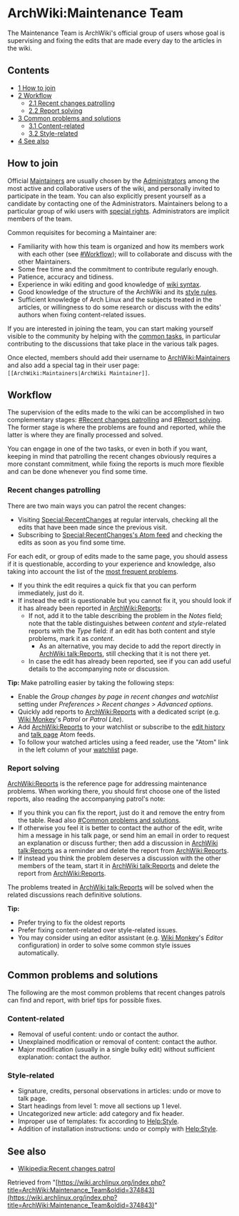 # ArchWiki:Maintenance Team

The Maintenance Team is ArchWiki's official group of users whose goal is supervising and fixing the edits that are made every day to the articles in the wiki.

## Contents

*   [1 How to join](#How_to_join)
*   [2 Workflow](#Workflow)
    *   [2.1 Recent changes patrolling](#Recent_changes_patrolling)
    *   [2.2 Report solving](#Report_solving)
*   [3 Common problems and solutions](#Common_problems_and_solutions)
    *   [3.1 Content-related](#Content-related)
    *   [3.2 Style-related](#Style-related)
*   [4 See also](#See_also)

## How to join

Official [Maintainers](/index.php/ArchWiki:Maintainers "ArchWiki:Maintainers") are usually chosen by the [Administrators](/index.php/ArchWiki:Administrators "ArchWiki:Administrators") among the most active and collaborative users of the wiki, and personally invited to participate in the team. You can also explicitly present yourself as a candidate by contacting one of the Administrators. Maintainers belong to a particular group of wiki users with [special rights](/index.php/Special:ListGroupRights "Special:ListGroupRights"). Administrators are implicit members of the team.

Common requisites for becoming a Maintainer are:

*   Familiarity with how this team is organized and how its members work with each other (see [#Workflow](#Workflow)); will to collaborate and discuss with the other Maintainers.
*   Some free time and the commitment to contribute regularly enough.
*   Patience, accuracy and tidiness.
*   Experience in wiki editing and good knowledge of [wiki syntax](/index.php/Help:Editing "Help:Editing").
*   Good knowledge of the structure of the ArchWiki and its [style rules](/index.php/Help:Style "Help:Style").
*   Sufficient knowledge of Arch Linux and the subjects treated in the articles, or willingness to do some research or discuss with the edits' authors when fixing content-related issues.

If you are interested in joining the team, you can start making yourself visible to the community by helping with the [common tasks](/index.php/ArchWiki:Contributing "ArchWiki:Contributing"), in particular contributing to the discussions that take place in the various talk pages.

Once elected, members should add their username to [ArchWiki:Maintainers](/index.php/ArchWiki:Maintainers "ArchWiki:Maintainers") and also add a special tag in their user page: `[[ArchWiki:Maintainers|ArchWiki Maintainer]]`.

## Workflow

The supervision of the edits made to the wiki can be accomplished in two complementary stages: [#Recent changes patrolling](#Recent_changes_patrolling) and [#Report solving](#Report_solving). The former stage is where the problems are found and reported, while the latter is where they are finally processed and solved.

You can engage in one of the two tasks, or even in both if you want, keeping in mind that patrolling the recent changes obviously requires a more constant commitment, while fixing the reports is much more flexible and can be done whenever you find some time.

### Recent changes patrolling

There are two main ways you can patrol the recent changes:

*   Visiting [Special:RecentChanges](/index.php/Special:RecentChanges "Special:RecentChanges") at regular intervals, checking all the edits that have been made since the previous visit.
*   Subscribing to [Special:RecentChanges's Atom feed](https://wiki.archlinux.org/index.php?title=Special:RecentChanges&feed=atom) and checking the edits as soon as you find some time.

For each edit, or group of edits made to the same page, you should assess if it is questionable, according to your experience and knowledge, also taking into account the list of the [most frequent problems](#Common_problems_and_solutions).

*   If you think the edit requires a quick fix that you can perform immediately, just do it.
*   If instead the edit is questionable but you cannot fix it, you should look if it has already been reported in [ArchWiki:Reports](/index.php/ArchWiki:Reports "ArchWiki:Reports"):
    *   If not, add it to the table describing the problem in the _Notes_ field; note that the table distinguishes between _content_ and _style_-related reports with the _Type_ field: if an edit has both content and style problems, mark it as _content_.
        *   As an alternative, you may decide to add the report directly in [ArchWiki talk:Reports](/index.php/ArchWiki_talk:Reports "ArchWiki talk:Reports"), still checking that it is not there yet.
    *   In case the edit has already been reported, see if you can add useful details to the accompanying note or discussion.

**Tip:** Make patrolling easier by taking the following steps:

*   Enable the _Group changes by page in recent changes and watchlist_ setting under _Preferences > Recent changes > Advanced options_.
*   Quickly add reports to [ArchWiki:Reports](/index.php/ArchWiki:Reports "ArchWiki:Reports") with a dedicated script (e.g. [Wiki Monkey](/index.php/Wiki_Monkey "Wiki Monkey")'s _Patrol_ or _Patrol Lite_).
*   Add [ArchWiki:Reports](/index.php/ArchWiki:Reports "ArchWiki:Reports") to your watchlist or subscribe to the [edit history](https://wiki.archlinux.org/index.php?title=ArchWiki:Reports&action=history) and [talk page](https://wiki.archlinux.org/index.php?title=ArchWiki_talk:Reports&action=history) Atom feeds.
*   To follow your watched articles using a feed reader, use the "Atom" link in the left column of your [watchlist](/index.php/Special:Watchlist "Special:Watchlist") page.

### Report solving

[ArchWiki:Reports](/index.php/ArchWiki:Reports "ArchWiki:Reports") is the reference page for addressing maintenance problems. When working there, you should first choose one of the listed reports, also reading the accompanying patrol's note:

*   If you think you can fix the report, just do it and remove the entry from the table. Read also [#Common problems and solutions](#Common_problems_and_solutions).
*   If otherwise you feel it is better to contact the author of the edit, write him a message in his talk page, or send him an email in order to request an explanation or discuss further; then add a discussion in [ArchWiki talk:Reports](/index.php/ArchWiki_talk:Reports "ArchWiki talk:Reports") as a reminder and delete the report from [ArchWiki:Reports](/index.php/ArchWiki:Reports "ArchWiki:Reports").
*   If instead you think the problem deserves a discussion with the other members of the team, start it in [ArchWiki talk:Reports](/index.php/ArchWiki_talk:Reports "ArchWiki talk:Reports") and delete the report from [ArchWiki:Reports](/index.php/ArchWiki:Reports "ArchWiki:Reports").

The problems treated in [ArchWiki talk:Reports](/index.php/ArchWiki_talk:Reports "ArchWiki talk:Reports") will be solved when the related discussions reach definitive solutions.

**Tip:**

*   Prefer trying to fix the oldest reports
*   Prefer fixing content-related over style-related issues.
*   You may consider using an editor assistant (e.g. [Wiki Monkey](/index.php/Wiki_Monkey "Wiki Monkey")'s _Editor_ configuration) in order to solve some common style issues automatically.

## Common problems and solutions

The following are the most common problems that recent changes patrols can find and report, with brief tips for possible fixes.

### Content-related

*   Removal of useful content: undo or contact the author.
*   Unexplained modification or removal of content: contact the author.
*   Major modification (usually in a single bulky edit) without sufficient explanation: contact the author.

### Style-related

*   Signature, credits, personal observations in articles: undo or move to talk page.
*   Start headings from level 1: move all sections up 1 level.
*   Uncategorized new article: add category and fix header.
*   Improper use of templates: fix according to [Help:Style](/index.php/Help:Style "Help:Style").
*   Addition of installation instructions: undo or comply with [Help:Style](/index.php/Help:Style "Help:Style").

## See also

*   [Wikipedia:Recent changes patrol](https://en.wikipedia.org/wiki/Wikipedia:Recent_changes_patrol "wikipedia:Wikipedia:Recent changes patrol")

Retrieved from "[https://wiki.archlinux.org/index.php?title=ArchWiki:Maintenance_Team&oldid=374843](https://wiki.archlinux.org/index.php?title=ArchWiki:Maintenance_Team&oldid=374843)"